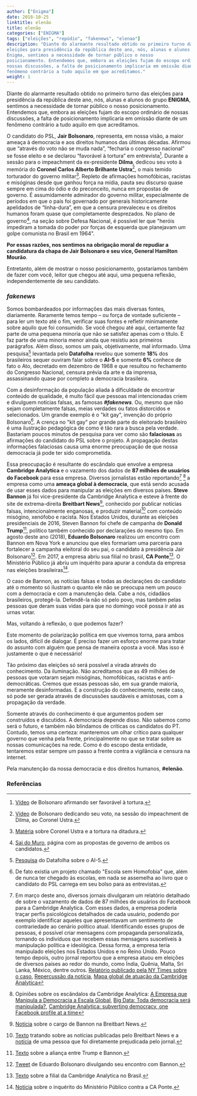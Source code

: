 ```yaml
---
author: ["Enigma"]
date: 2018-10-25
linktitle: elenão
title: elenão
categories: ["ENIGMA"]
tags: ["eleições", "repúdio", "fakenews", "elenao"]
description: "Diante do alarmante resultado obtido no primeiro turno das
eleições para presidência da república deste ano, nós, alunas e alunos do grupo
Enigma, sentimos a necessidade de tornar público o nosso
posicionamento. Entendemos que, embora as eleições fujam do escopo ordinário de
nossas discussões, a falta de posicionamento implicaria em omissão diante de um
fenômeno contrário a tudo aquilo em que acreditamos."
weight: 1
---
```


Diante do alarmante resultado obtido no primeiro turno das eleições para
presidência da república deste ano, nós, alunas e alunos do grupo **ENIGMA**,
sentimos a necessidade de tornar público o nosso posicionamento. Entendemos que,
embora as eleições fujam do escopo ordinário de nossas discussões, a falta de
posicionamento implicaria em omissão diante de um fenômeno contrário a tudo
aquilo em que acreditamos.

O candidato do PSL, **Jair Bolsonaro**, representa, em nossa visão, a maior ameaça
à democracia e aos direitos humanos das últimas décadas. Afirmou que “através
do voto não se muda nada”, “fecharia o congresso nacional” se fosse eleito e se
declarou “favorável à tortura” em entrevista[^1]. Durante a sessão para o
impeachment da ex-presidente **Dilma**, dedicou seu voto à memória do **Coronel Carlos
Alberto Brilhante Ustra**[^2], o mais temido torturador do governo
militar[^3]. Repleto de afirmações homofóbicas, racistas e misóginas desde
que ganhou força na mídia, pauta seu discurso quase sempre em cima do ódio e do
preconceito, nunca em propostas de governo. É assumidamente admirador do governo
militar, especialmente de períodos em que o país foi governado por generais
historicamente apelidados de “linha-dura”, em que a censura prevaleceu e os
direitos humanos foram quase que completamente desprezados. No plano de
governo[^4], na seção sobre Defesa Nacional, é possível ler que "heróis
impediram a tomada do poder por forças de esquerda que planejavam um golpe
comunista no Brasil em 1964".

**Por essas razões, nos sentimos na obrigação moral de repudiar a candidatura da
chapa de Jair Bolsonaro e seu vice, General Hamilton Mourão**.

Entretanto, além de mostrar o nosso posicionamento, gostaríamos também de fazer
com você, leitor que chegou até aqui, uma pequena reflexão, independentemente de
seu candidato.

### *fakenews*

Somos bombardeados por informações das mais diversas fontes,
diariamente. Raramente temos tempo – ou força de vontade suficiente – para ler
um texto até o fim, verificar suas fontes e refletir minimamente sobre
aquilo que foi consumido. Se você chegou até aqui, certamente faz parte de uma
pequena minoria que não se satisfez apenas com o título. E faz parte de uma
minoria menor ainda que resistiu aos primeiros parágrafos. Além disso, somos um
país, objetivamente, mal informado. Uma pesquisa[^5] levantada pelo
**Datafolha** revelou que somente **18%** dos brasileiros sequer ouviram falar sobre
o **AI-5** e somente **6%** conhece de fato o Ato, decretado em dezembro de 1968
e que resultou no fechamento do Congresso Nacional, censura prévia da arte e da
imprensa, assassinando quase por completo a democracia brasileira.

Com a desinformação da população aliada à dificuldade de encontrar conteúdo de
qualidade, é muito fácil que pessoas mal intencionadas criem e divulguem
notícias falsas, as famosas ***#fakenews***. Ou, mesmo que não sejam
completamente falsas, meias verdades ou fatos distorcidos e selecionados. Um
grande exemplo é o "kit gay", invenção do próprio Bolsonaro[^6]. A crença no
"kit gay" por grande parte do eleitorado brasileiro é uma ilustração pedagógica
de como é tão rara a busca pela verdade. Bastariam poucos minutos de
pesquisa para ver como são **falaciosas** as afirmações do candidato do PSL
sobre o projeto. A propagação destas informações falaciosas causa uma enorme
preocupação de que nossa democracia já pode ter sido comprometida.

Essa preocupação é resultante do escândalo que envolve a empresa **Cambridge
Analytica** e o vazamento dos dados de **87 milhões de usuários do Facebook**
para essa empresa. Diversos jornalistas estão reportando[^7] [^8] a empresa como
uma **ameaça global à democracia**, que está sendo acusada de usar esses dados
para manipular as eleições em diversos países. **Steve Bannon** já foi
vice-presidente da Cambridge Analytica e esteve à frente do site de
extrema-direita **Breitbart News**[^9], conhecido por publicar notícias falsas,
intencionalmente enganosas, e produzir material[^10] com conteúdo misógino,
xenófobo e racista. Nos Estados Unidos, durante as eleições presidenciais de
2016, Steven Bannon foi chefe de campanha de **Donald Trump**[^11], político também
conhecido por declarações do mesmo tipo. Em agosto deste ano (2018), **Eduardo
Bolsonaro** realizou um encontro com Bannon em Nova York e anunciou que eles
formariam uma parceria para fortalecer a campanha eleitoral do seu pai, o
candidato à presidência Jair Bolsonaro[^12]. Em 2017, a empresa abriu sua filial
no brasil, **CA Ponte**[^13]. O Ministério Público já abriu um inquérito para apurar
a conduta da empresa nas eleições brasileiras[^14].

O caso de Bannon, as notícias falsas e todas as declarações do candidato até o
momento só ilustram o quanto ele não se preocupa nem um pouco com a democracia e
com a manutenção dela. Cabe a nós, cidadãos brasileiros, protegê-la. Defendê-la
não só pelo povo, mas também pelas pessoas que deram suas vidas para que no
domingo você possa ir até as urnas votar.

Mas, voltando à reflexão, o que podemos fazer?

Este momento de polarização política em que vivemos torna, para ambos os lados,
difícil de dialogar. É preciso fazer um esforço enorme para tratar do assunto com alguém que
pensa de maneira oposta a você. Mas isso é justamente o que é necessário!

Tão próximo das eleições só será possível a virada através do conhecimento. Da
iluminação. Não acreditamos que as 49 milhões de pessoas que votaram sejam
misóginas, homofóbicas, racistas e anti-democráticas. Cremos que essas pessoas
são, em sua grande maioria, meramente desinformadas. E a construção do
conhecimento, neste caso, só pode ser gerada através de discussões saudáveis e
amistosas, com a propagação da verdade.

Somente através do conhecimento é que argumentos podem ser construídos e
discutidos. A democracia depende disso. Não sabemos como será o futuro, e também
não blindamos de críticas os candidatos do PT. Contudo, temos uma certeza:
manteremos um olhar crítico para qualquer governo que venha pela frente,
principalmente no que se tratar sobre as nossas comunicações na rede. Como é do
escopo desta entidade, tentaremos estar sempre um passo a frente contra a
vigilância e censura na internet.

Pela manutenção da nossa democracia e dos direitos humanos, **#elenão**.

### Referências

[^1]: [Vídeo](https://www.youtube.com/watch?v=-fMdCwlwg8E) de Bolsonaro afirmando ser favorável à tortura.

[^2]: [Vídeo](https://www.youtube.com/watch?v=54KUDU-u1P0) de Bolsonaro dedicando seu voto, na sessão do impeachment de Dilma, ao Coronel Ustra.

[^3]: [Matéria](https://super.abril.com.br/mundo-estranho/retrato-falado-coronel-ustra-o-mestre-das-torturas/) sobre Coronel Ustra e a tortura na ditadura.

[^4]: [Sai do Muro](https://www.saidomuro.com/), página com as propostas de governo de ambos os candidatos.

[^5]: [Pesquisa](https://www1.folha.uol.com.br/poder/2008/12/478933-oito-em-cada-dez-brasileiros-nunca-ouviram-falar-do-ai-5.shtml) do Datafolha sobre o AI-5.

[^6]: De fato existia um projeto chamado "Escola sem Homofobia" que, além de nunca ter chegado às escolas, em nada se assemelha ao livro que o candidato do PSL carrega em seu bolso para as entrevistas.

[^7]: Em março deste ano, diversos jornais divulgaram um relatório detalhado de sobre o vazamento de dados de 87 milhões de usuários do Facebook para a Cambridge Analytica. Com esses dados, a empresa poderia traçar perfis psicológicos detalhados de cada usuário, podendo por exemplo identificar aqueles que apresentavam um sentimento de contrariedade ao cenário político atual. Identificando esses grupos de pessoas, é possível criar mensagens com propaganda personalizada, tornando os indivíduos que recebem essas mensagens suscetíveis à manipulação política e ideológica. Dessa forma, a empresa teria manipulado eleições nos Estados Unidos e no Reino Unido. Pouco tempo depois, outro jornal reportou que a empresa atuou em eleições de diversos países ao redor do mundo, como Índia, Quênia, Malta, Sri Lanka, México, dentre outros. [Relatório publicado pela NY Times sobre o caso](https://www.nytimes.com/2018/03/17/us/politics/cambridge-analytica-trump-campaign.html), [Repercussão da notícia](https://www.nytimes.com/2018/03/18/us/cambridge-analytica-facebook-privacy-data.html?module=inline), [Mapa global de atuação da Cambridge Analytica](https://qz.com/1239762/cambridge-analytica-scandal-all-the-countries-where-scl-elections-claims-to-have-worked/)

[^8]: Opiniões sobre os escândalos da Cambridge Analytica: [A Empresa que Manipula a Democracia a Escala Global](https://www.publico.pt/2018/03/20/tecnologia/noticia/ca-a-empresa-que-manipula-a-democracia-a-escala-global-1807409), [Big Data: Toda democracia será manipulada?](https://outraspalavras.net/posts/big-data-toda-democracia-sera-manipulada/), [Cambridge Analytica: subverting democracy, one Facebook profile at a time](http://theshiftnews.com/2018/03/26/cambridge-analytica-subverting-democracy-one-facebook-profile-at-a-time/)

[^9]: [Notícia](https://www.politico.com/blogs/media/2012/03/breitbart-to-announce-new-management-117836) sobre o cargo de Bannon na Breitbart News.

[^10]: [Texto](http://www.latimes.com/nation/politics/trailguide/la-na-trailguide-updates-what-is-the-alt-right-a-refresher-1479169663-htmlstory.html) tratando sobre as notícias publicadas pelo Breitbart News e a [notícia](https://www.factcheck.org/2010/07/shirley-sherrods-contextual-nightmare/) de uma pessoa que foi diretamente prejudicada pelo jornal.

[^11]: [Texto](https://www.nytimes.com/2016/08/18/us/politics/donald-trump-stephen-bannon-paul-manafort.html?_r=0) sobre a aliança entre Trump e Bannon.

[^12]: [Tweet](https://twitter.com/bolsonarosp/status/1025718449425788929?lang=en) de Eduardo Bolsonaro divulgando seu encontro com Bannon.

[^13]: [Texto](https://www.nexojornal.com.br/expresso/2017/12/08/O-que-a-Cambridge-Analytica-que-ajudou-a-eleger-Trump-quer-fazer-no-Brasil) sobre a filial da Cambridge Analytica no Brasil.

[^14]: [Notícia](http://agenciabrasil.ebc.com.br/geral/noticia/2018-03/ministerio-publico-do-df-investiga-uso-ilegal-de-dados-de-usuarios-do-facebook) sobre o inquérito do Ministério Público contra a CA Ponte.

